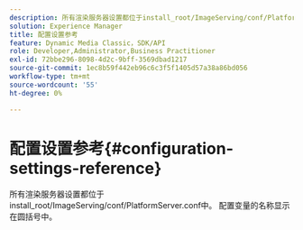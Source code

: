 ```yaml
---
description: 所有渲染服务器设置都位于install_root/ImageServing/conf/PlatformServer.conf中。 配置变量的名称显示在圆括号中。
solution: Experience Manager
title: 配置设置参考
feature: Dynamic Media Classic，SDK/API
role: Developer,Administrator,Business Practitioner
exl-id: 72bbe296-8098-4d2c-9bff-3569dbad1217
source-git-commit: 1ec8b59f442eb96c6c3f5f1405d57a38a86bd056
workflow-type: tm+mt
source-wordcount: '55'
ht-degree: 0%

---
```


# 配置设置参考{#configuration-settings-reference}

所有渲染服务器设置都位于install_root/ImageServing/conf/PlatformServer.conf中。 配置变量的名称显示在圆括号中。
